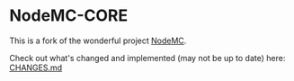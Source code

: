 # NodeMC-CORE

This is a fork of the wonderful project [NodeMC](https://github.com/NodeMC).

Check out what's changed and implemented (may not be up to date) here: [CHANGES.md](https://github.com/jaredallard/NodeMC-CORE/blob/master/CHANGES.md)
